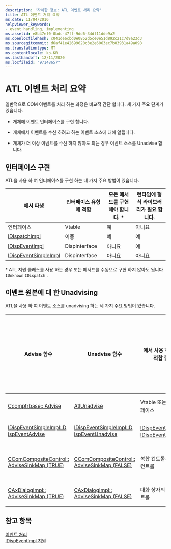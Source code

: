 ```yaml
---
description: '자세한 정보: ATL 이벤트 처리 요약'
title: ATL 이벤트 처리 요약
ms.date: 11/04/2016
helpviewer_keywords:
- event handling, implementing
ms.assetid: e8b47ef0-0bdc-47ff-9dd6-34df11dde9a2
ms.openlocfilehash: c041de6cbd0e0852d5ce0e51d892c21c7d9a23d3
ms.sourcegitcommit: d6af41e42699628c3e2e6063ec7b03931a49a098
ms.translationtype: MT
ms.contentlocale: ko-KR
ms.lasthandoff: 12/11/2020
ms.locfileid: "97148657"
---
```

# <a name="atl-event-handling-summary"></a>ATL 이벤트 처리 요약

일반적으로 COM 이벤트를 처리 하는 과정은 비교적 간단 합니다. 세 가지 주요 단계가 있습니다.

- 개체에 이벤트 인터페이스를 구현 합니다.

- 개체에서 이벤트를 수신 하려고 하는 이벤트 소스에 대해 알립니다.

- 개체가 더 이상 이벤트를 수신 하지 않아도 되는 경우 이벤트 소스를 Unadvise 합니다.

## <a name="implementing-the-interface"></a>인터페이스 구현

ATL을 사용 하 여 인터페이스를 구현 하는 네 가지 주요 방법이 있습니다.

|에서 파생|인터페이스 유형에 적합|모든 메서드를 구현 해야 합니다. *|런타임에 형식 라이브러리가 필요 합니다.|
|-----------------|---------------------------------|---------------------------------------------|-----------------------------------------|
|인터페이스|Vtable|예|아니요|
|[IDispatchImpl](../atl/reference/idispatchimpl-class.md)|이중|예|예|
|[IDispEventImpl](../atl/reference/idispeventimpl-class.md)|Dispinterface|아니요|예|
|[IDispEventSimpleImpl](../atl/reference/idispeventsimpleimpl-class.md)|Dispinterface|아니요|아니요|

\* ATL 지원 클래스를 사용 하는 경우 또는 메서드를 수동으로 구현 하지 않아도 됩니다 `IUnknown` `IDispatch` .

## <a name="advising-and-unadvising-the-event-source"></a>이벤트 원본에 대 한 Unadvising

ATL을 사용 하 여 이벤트 소스를 unadvising 하는 세 가지 주요 방법이 있습니다.

|Advise 함수|Unadvise 함수|에서 사용 하기에 가장 적합 합니다.|쿠키를 추적 해야 합니다.|의견|
|---------------------|-----------------------|--------------------------------|---------------------------------------------|--------------|
|[](reference/connection-point-global-functions.md#atladvise) [Ccomptrbase:: Advise](../atl/reference/ccomptrbase-class.md#advise)|[AtlUnadvise](reference/connection-point-global-functions.md#atlunadvise)|Vtable 또는 이중 인터페이스|예|`AtlAdvise` 는 전역 ATL 함수입니다. `CComPtrBase::Advise`[CComPtr](../atl/reference/ccomptr-class.md) 및 [CComQIPtr](../atl/reference/ccomqiptr-class.md)에서 사용 됩니다.|
|[IDispEventSimpleImpl::D ispEventAdvise](../atl/reference/idispeventsimpleimpl-class.md#dispeventadvise)|[IDispEventSimpleImpl::D ispEventUnadvise](../atl/reference/idispeventsimpleimpl-class.md#dispeventunadvise)|[IDispEventImpl](../atl/reference/idispeventimpl-class.md) 또는 [IDispEventSimpleImpl](../atl/reference/idispeventsimpleimpl-class.md)|아니요|`AtlAdvise`기본 클래스에서 더 많은 작업을 수행 하므로 매개 변수가 줄어듭니다.|
|[CComCompositeControl:: AdviseSinkMap (TRUE)](../atl/reference/ccomcompositecontrol-class.md#advisesinkmap)|[CComCompositeControl:: AdviseSinkMap (FALSE)](../atl/reference/ccomcompositecontrol-class.md#advisesinkmap)|복합 컨트롤의 ActiveX 컨트롤|아니요|`CComCompositeControl::AdviseSinkMap` 이벤트 싱크 맵의 모든 항목에 대해 조언 합니다. 동일한 함수가 항목을 제안 하지 않습니다. 이 메서드는 클래스에 의해 자동으로 호출 됩니다 `CComCompositeControl` .|
|[CAxDialogImpl:: AdviseSinkMap (TRUE)](../atl/reference/caxdialogimpl-class.md#advisesinkmap)|[CAxDialogImpl:: AdviseSinkMap (FALSE)](../atl/reference/caxdialogimpl-class.md#advisesinkmap)|대화 상자의 ActiveX 컨트롤|아니요|`CAxDialogImpl::AdviseSinkMap` 대화 상자 리소스의 모든 ActiveX 컨트롤에 대 한 권장을 제안 합니다. 자동으로 수행 됩니다.|

## <a name="see-also"></a>참고 항목

[이벤트 처리](../atl/event-handling-and-atl.md)<br/>
[IDispEventImpl 지원](../atl/supporting-idispeventimpl.md)

